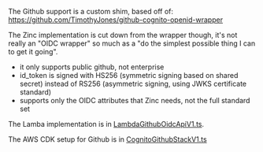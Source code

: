 The Github support is a custom shim, based off of: 
https://github.com/TimothyJones/github-cognito-openid-wrapper

The Zinc implementation is cut down from the wrapper though, it's not 
really an "OIDC wrapper" so much as a "do the simplest possible thing I can
to get it going".
* it only supports public github, not enterprise
* id_token is signed with HS256 (symmetric signing based on shared secret) 
  instead of RS256 (asymmetric signing, using JWKS certificate standard)
* supports only the OIDC attributes that Zinc needs, not the full standard set

The Lamba implementation is in 
[LambdaGithubOidcApiV1.ts](src/LambdaGithubOidcApiV1.ts).

The AWS CDK setup for Github is in 
[CognitoGithubStackV1.ts](../src/Stack/CognitoGithubStackV1.ts)